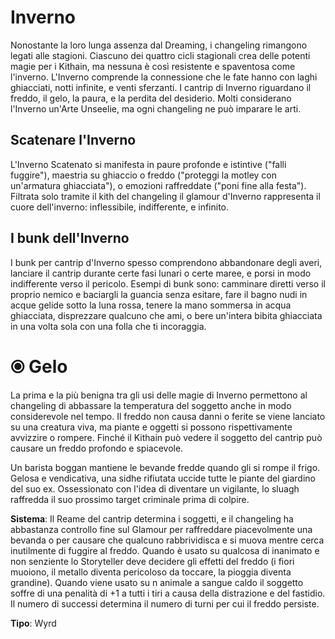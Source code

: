# Inverno  

Nonostante la loro lunga assenza dal Dreaming, i changeling rimangono legati alle stagioni. Ciascuno dei quattro cicli stagionali crea delle potenti magie per i Kithain, ma nessuna è così resistente e spaventosa come l'inverno. L'Inverno comprende la connessione che le fate hanno con laghi ghiacciati, notti infinite, e venti sferzanti. I cantrip di Inverno riguardano il freddo, il gelo, la paura, e la perdita del desiderio. Molti considerano l'Inverno un'Arte Unseelie, ma ogni changeling ne può imparare le arti.  

## Scatenare l'Inverno

L'Inverno Scatenato si manifesta in paure profonde e istintive ("falli fuggire"), maestria su ghiaccio o freddo ("proteggi la motley con un'armatura ghiacciata"), o emozioni raffreddate ("poni fine alla festa"). Filtrata solo tramite il kith del changeling il glamour d'Inverno rappresenta il cuore dell'inverno: inflessibile, indifferente, e infinito.  

## I bunk dell'Inverno  

I bunk per cantrip d'Inverno spesso comprendono abbandonare degli averi, lanciare il cantrip durante certe fasi lunari o certe maree, e porsi in modo indifferente verso il pericolo. Esempi di bunk sono: camminare diretti verso il proprio nemico e baciargli la guancia senza esitare, fare il bagno nudi in acque gelide sotto la luna rossa, tenere la mano sommersa in acqua ghiacciata, disprezzare qualcuno che ami, o bere un'intera bibita ghiacciata in una volta sola con una folla che ti incoraggia.  

# ⦿ Gelo

La prima e la più benigna tra gli usi delle magie di Inverno permettono al changeling di abbassare la temperatura del soggetto anche in modo considerevole nel tempo. Il freddo non causa danni o ferite se viene lanciato su una creatura viva, ma piante e oggetti si possono rispettivamente avvizzire o rompere. Finché il Kithain può vedere il soggetto del cantrip può causare un freddo profondo e spiacevole.  

Un barista boggan mantiene le bevande fredde quando gli si rompe il frigo. Gelosa e vendicativa, una sidhe rifiutata uccide tutte le piante del giardino del suo ex. Ossessionato con l'idea di diventare un vigilante, lo sluagh raffredda il suo prossimo target criminale prima di colpire.  

**Sistema**: Il Reame del cantrip determina i soggetti, e il changeling ha abbastanza controllo fine sul Glamour per raffreddare piacevolmente una bevanda o per causare che qualcuno rabbrividisca e si muova mentre cerca inutilmente di fuggire al freddo. Quando è usato su qualcosa di inanimato e non senziente lo Storyteller deve decidere gli effetti del freddo (i fiori muoiono, il metallo diventa pericoloso da toccare, la pioggia diventa grandine). Quando viene usato su n animale a sangue caldo il soggetto soffre di una penalità di +1 a tutti i tiri a causa della distrazione e del fastidio. Il numero di successi determina il numero di turni per cui il freddo persiste.  

**Tipo**: Wyrd

